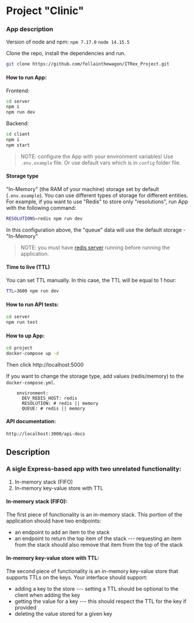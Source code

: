 # Project "Clinic"

### App description

Version of node and npm:
`npm 7.17.0`
`node 14.15.5`

Clone the repo, install the dependencies and run.

```bash
git clone https://github.com/fellainthewagon/ITRex_Project.git
```

#### How to run App:

Frontend:

```sh
cd server
npm i
npm run dev
```

Backend:

```sh
cd client
npm i
npm start
```

> NOTE: configure the App with your environment variables! Use `.env.example` file.
> Or use default vars which is in `config` folder file.

#### Storage type

"In-Memory" (the RAM of your machine) storage set by default (`.env.example`).
You can use different types of storage for different entities.
For example, if you want to use "Redis" to store only "resolutions", run App with the following command:

```sh
RESOLUTIONS=redis npm run dev
```

In this configuration above, the "queue" data will use the default storage - "In-Memory"

> NOTE: you must have [redis server](https://redis.io/topics/quickstart) running before running the application.

#### Time to live (TTL)

You can set TTL manually. In this case, the TTL will be equal to 1 hour:

```sh
TTL=3600 npm run dev
```

#### How to run API tests:

```sh
cd server
npm run test
```

#### How to up App:

```sh
cd project
docker-compose up -d
```

Then click http://localhost:5000

If you want to change the storage type, add values (redis/memory) to the `docker-compose.yml`.

```
    environment:
      DEV_REDIS_HOST: redis
      RESOLUTION: # redis || memory
      QUEUE: # redis || memory
```

#### API documentation:

```sh
http://localhost:3000/api-docs
```

## Description

### A sigle Express-based app with two unrelated functionality:

1. In-memory stack (FIFO)
2. In-memory key-value store with TTL

#### In-memory stack (FIFO):

The first piece of functionality is an in-memory stack. This portion of the application should have two endpoints:

- an endpoint to add an item to the stack
- an endpoint to return the top item of the stack
  --- requesting an item from the stack should also remove that item from the top of the stack

#### In-memory key-value store with TTL:

The second piece of functionality is an in-memory key-value store that supports TTLs on the keys.
Your interface should support:

- adding a key to the store
  --- setting a TTL should be optional to the client when adding the key
- getting the value for a key
  --- this should respect the TTL for the key if provided
- deleting the value stored for a given key
